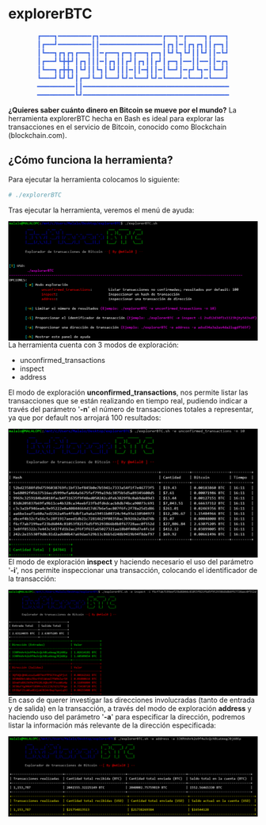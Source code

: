 # explorerBTC
<p align="center" style="color:#4169e1">
┏━━━┓━━━━━━━━┏┓━━━━━━━━━━━━━━━┏━━┓━┏━━━━┓┏━━━┓
┃┏━━┛━━━━━━━━┃┃━━━━━━━━━━━━━━━┃┏┓┃━┃┏┓┏┓┃┃┏━┓┃
┃┗━━┓┏┓┏┓┏━━┓┃┃━┏━━┓┏━┓┏━━┓┏━┓┃┗┛┗┓┗┛┃┃┗┛┃┃━┗┛
┃┏━━┛┗╋╋┛┃┏┓┃┃┃━┃┏┓┃┃┏┛┃┏┓┃┃┏┛┃┏━┓┃━━┃┃━━┃┃━┏┓
┃┗━━┓┏╋╋┓┃┗┛┃┃┗┓┃┗┛┃┃┃━┃┃━┫┃┃━┃┗━┛┃━┏┛┗┓━┃┗━┛┃
┗━━━┛┗┛┗┛┃┏━┛┗━┛┗━━┛┗┛━┗━━┛┗┛━┗━━━┛━┗━━┛━┗━━━┛
━━━━━━━━━┃┃━━━━━━━━━━━━━━━━━━━━━━━━━━━━━━━━━━━
━━━━━━━━━┗┛━━━━━━━━━━━━━━━━━━━━━━━━━━━━━━━━━━━
</p>

**¿Quieres saber cuánto dinero en Bitcoin se mueve por el mundo?**
La herramienta explorerBTC hecha en Bash es ideal para explorar las transacciones en el servicio de Bitcoin, conocido como Blockchain (blockchain.com).

## ¿Cómo funciona la herramienta?
Para ejecutar la herramienta colocamos lo siguiente:
```bash
# ./explorerBTC
```
Tras ejecutar la herramienta, veremos el menú de ayuda:

<p align="center">
<img src="Images/helpPanel.png"
	alt="Help"
	style="float: left; margin-right: 10px;" />
</p>

La herramienta cuenta con 3 modos de exploración:

* unconfirmed_transactions
* inspect
* address

El modo de exploración **unconfirmed_transactions**, nos permite listar las transacciones que se están realizando en tiempo real, pudiendo indicar a través del parámetro '**-n**' el número de transacciones totales a representar, ya que por default nos arrojará 100 resultados:

<p align="center">
<img src="Images/Option1.png"
	alt="Exploration1"
	style="float: left; margin-right: 10px;" />
</p>

El modo de exploración **inspect** y haciendo necesario el uso del parámetro '**-i**', nos permite inspeccionar una transacción, colocando el identificador de la transacción:

<p align="center">
<img src="Images/Option2.png"
	alt="Exploration2"
	style="float: left; margin-right: 10px;" />
</p>

En caso de querer investigar las direcciones involucradas (tanto de entrada y de salida) en la transacción, a través del modo de exploración **address** y haciendo uso del parámetro '**-a**' para especificar la dirección, podremos listar la información más relevante de la dirección especificada:

<p align="center">
<img src="Images/Option3.png"
	alt="Exploration3"
	style="float: left; margin-right: 10px;" />
</p>